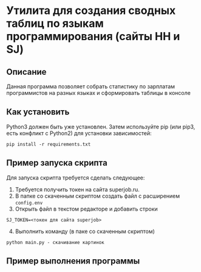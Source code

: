 # Утилита для создания сводных таблиц по языкам программирования (сайты HH и SJ)
## Описание
Данная программа позволяет собрать статистику по зарплатам программистов на разных языках 
и сформировать таблицы в консоле 

## Как установить
Python3 должен быть уже установлен. Затем используйте pip (или pip3, есть конфликт с Python2) для установки зависимостей:
```
pip install -r requirements.txt
```
## Пример запуска скрипта
Для запуска скрипта требуется сделать следующее:
1. Требуется получить токен на сайта superjob.ru.
2. В папке со скаченным скриптом создать файл с расширением ```config.env```
3. Открыть файл в текстом редакторе и добавить строки 
```
SJ_TOKEN=<токен для сайта superjob>
```
4. Выполнить  команду (в паке со скаченным скриптом)
```
python main.py - скачивание картинок
```

## Пример выполнения программы
![]()
